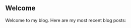 ## Welcome

<span data-lift="if?extra_true=has_blog">Welcome to my blog.  Here are my most recent blog posts:</span>

<div data-lift="if?extra_true=has_blog" data-lift="blog.posts?max=10">
      <div data-lift="blog.simple"></div>
</div>

[title: Home]: /